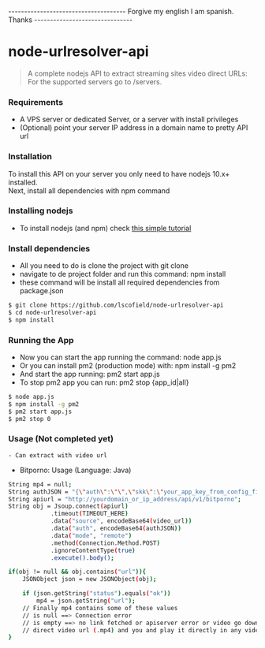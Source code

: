 ------------------------------------- Forgive my english I am spanish. Thanks -------------------------------
# node-urlresolver-api
> A complete nodejs API to extract streaming sites video direct URLs:
> For the supported servers go to /servers.

### Requirements
- A VPS server or dedicated Server, or a server with install privileges
- (Optional) point your server IP address in a domain name to pretty API url
### Installation  
To install this API on your server you only need to
have nodejs 10.x+ installed.  
Next, install all dependencies with npm command  


### Installing nodejs 
- To install nodejs (and npm) check [this simple tutorial](https://deepmerse.es/post/how-to-install-nodejs-10-11-or-12-on-ubuntu-16-04-18-04-and-19-04-31) 


### Install dependencies
- All you need to do is clone the project with git clone
- navigate to de project folder and run this command: npm install  
- these command will be install all required dependencies from package.json
```sh
$ git clone https://github.com/lscofield/node-urlresolver-api
$ cd node-urlresolver-api
$ npm install
```

### Running the App
- Now you can start the app running the command: node app.js
- Or you can install pm2 (production mode) with: npm install -g pm2 
- And start the app running: pm2 start app.js
- To stop pm2 app you can run: pm2 stop {app_id|all}
```sh
$ node app.js
$ npm install -g pm2
$ pm2 start app.js
$ pm2 stop 0
```


### Usage (Not completed yet)
    - Can extract with video url
- Bitporno: Usage (Language: Java)
```sh
String mp4 = null;
String authJSON = "{\"auth\":\"\",\"skk\":\"your_app_key_from_config_file\"}";
String apiurl = "http://yourdomain_or_ip_address/api/v1/bitporno";
String obj = Jsoup.connect(apiurl)
            .timeout(TIMEOUT_HERE)
            .data("source", encodeBase64(video_url))
            .data("auth", encodeBase64(authJSON))
            .data("mode", "remote")
            .method(Connection.Method.POST)
            .ignoreContentType(true)
            .execute().body();

if(obj != null && obj.contains("url")){
    JSONObject json = new JSONObject(obj);

    if (json.getString("status").equals("ok"))
        mp4 = json.getString("url");
    // Finally mp4 contains some of these values
    // is null ==> Connection error
    // is empty ==> no link fetched or apiserver error or video go down
    // direct video url (.mp4) and you and play it directly in any video player
}
```

